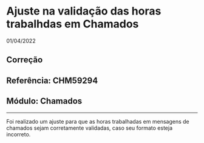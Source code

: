 # Ajuste na validação das horas trabalhdas em Chamados
01/04/2022
## Correção
## Referência: CHM59294
## Módulo: Chamados
***

Foi realizado um ajuste para que as horas trabalhadas em mensagens de chamados sejam corretamente validadas, caso seu formato esteja incorreto.

